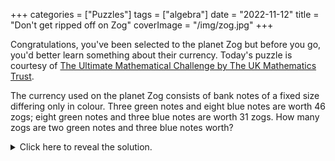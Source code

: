 +++
categories = ["Puzzles"]
tags = ["algebra"]
date = "2022-11-12"
title = "Don't get ripped off on Zog"
coverImage = "/img/zog.jpg"
+++

Congratulations, you've been selected to the planet Zog but before you go, you'd better learn something about their currency. Today's puzzle is courtesy of [The Ultimate Mathematical Challenge by The UK Mathematics Trust]().

<!--more-->

The currency used on the planet Zog consists of bank notes of a fixed size differing only in colour. Three green notes and eight blue notes are worth 46 zogs; eight green notes and three blue notes are worth 31 zogs. How many zogs are two green notes and three blue notes worth?

<details>
  <summary>Click here to reveal the solution.</summary>

</details>

